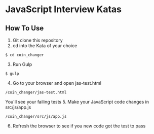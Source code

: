 # JavaScript Interview Katas

## How To Use

1. Git clone this repository
2. cd into the Kata of your choice
```
$ cd coin_changer
```
3. Run Gulp
```
$ gulp
```
4. Go to your browser and open jas-test.html
```
/coin_changer/jas-test.html
```
You'll see your failing tests
5. Make your JavaScript code changes in src/js/app.js
```
/coin_changer/src/js/app.js
```
6. Refresh the browser to see if you new code got the test to pass
